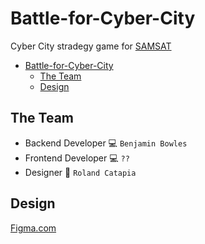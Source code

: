 # Battle-for-Cyber-City

Cyber City stradegy game for [SAMSAT](https://www.samsat.org/)

- [Battle-for-Cyber-City](#battle-for-cyber-city)
  - [The Team](#the-team)
  - [Design](#design)

## The Team

* Backend Developer 💻 `Benjamin Bowles`
* Frontend Developer 💻 `??`
* Designer 🎨 `Roland Catapia`

## Design
[Figma.com](https://www.figma.com/file/mn40OqTiIRspf0wprOv92w/Cyber-City-Range?node-id=0%3A1&t=ArfQfiEURLy880xD-1)